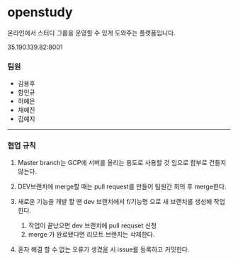 
# openstudy
온라인에서 스터디 그룹을 운영할 수 있게 도와주는 플랫폼입니다.

35.190.139.82:8001
### 팀원
  - 김용후
  - 함인규
  - 허예은
  - 채예진
  - 김예지

* * *

### 협업 규칙
1. Master branch는 GCP에 서버를 올리는 용도로 사용할 것 임으로 함부로 건들지 않는다. 

2. DEV브랜치에 merge할 때는 pull request를 만들어 팀원간 회의 후 merge한다.

3. 새로운 기능을 개발 할 땐 dev 브랜치에서 f/기능명 으로 새 브랜치를 생성해 작업한다.
    1. 작업이 끝났으면 dev 브랜치에 pull requset 신청
    2. merge 가 완료됐다면 리모트 브랜치는 삭제한다.

4. 혼자 해결 할 수 없는 오류가 생겼을 시 issue를 등록하고 커밋한다.
